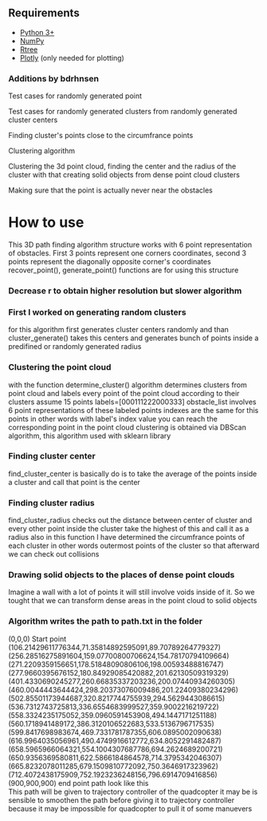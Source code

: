 ## Requirements
- [Python 3+](https://www.python.org/downloads/)
- [NumPy](http://www.numpy.org/)
- [Rtree](https://pypi.python.org/pypi/Rtree/)
- [Plotly](https://plot.ly/python/getting-started/) (only needed for plotting)

### Additions by bdrhnsen

Test cases for randomly generated point

Test cases for randomly generated clusters from randomly generated cluster centers

Finding cluster's points close to the circumfrance points

Clustering algorithm

Clustering the 3d point cloud, finding the center and the radius of the cluster with that creating solid objects from dense point cloud clusters

Making sure that the point is actually never near the obstacles


# How to use
This 3D path finding algorithm structure works with 6 point representation of obstacles. First 3 points represent one corners coordinates, second 3 points represent the diagonally opposite corner's coordinates
recover_point(), generate_point() functions are for using this structure

### Decrease r to obtain higher resolution but slower algorithm



###
### First I worked on generating random clusters
for this algorithm first generates cluster centers randomly and than cluster_generate() takes this centers and generates bunch of points inside a predifined or randomly generated radius

 ### Clustering the point cloud
 with the function determine_cluster() algorithm determines clusters from point cloud and labels every point of the point cloud according to their clusters assume 15 points labels=[000111222000333] obstacle_list involves 6 point representations of these labeled points indexes are the same for this points in other words with label's index value you can reach the corresponding point in the point cloud
 clustering is obtained via DBScan algorithm, this algorithm used with sklearn library


### Finding cluster center
  find_cluster_center is basically do is to take the average of the points inside a cluster and call that point is the center
### Finding cluster radius
  find_cluster_radius checks out the distance between center of cluster and every other point inside the cluster take the highest of this and call it as a radius
  also in this function I have determined the circumfrance points of each cluster in other words outermost points of the cluster so that afterward we can check out collisions
### Drawing solid objects to the places of dense point clouds
  Imagine a wall with a lot of points it will still involve voids inside of it. So we tought that we can transform dense areas in the point cloud to solid objects
### Algorithm writes the path to path.txt in the folder
 (0,0,0) Start point
 (106.21429611776344,71.35814892595091,89.70789264779327) 
 (256.28516275891604,159.07700800706624,154.78170794109664) 
 (271.2209359156651,178.51848090806106,198.00593488816747) 
 (277.9660395676152,180.84929085420882,201.62130509319329) 
 (401.4330690245277,260.66835337203236,200.07440934260305) 
 (460.0044443644424,298.20373076009486,201.22409380234296) 
 (502.85501173944687,320.8217744755939,294.5629443086615) 
 (536.7312743725813,336.6554683999527,359.9002216219722) 
 (558.3324235175052,359.0960591453908,494.1447171251188) 
 (560.1718941489172,386.3120106522683,533.5136796717535) 
 (599.8417698983674,469.7331781787355,606.0895002090638) 
 (616.9964035056961,490.4749916612772,634.8052291482487) 
 (658.5965966064321,554.1004307687786,694.2624689200721) 
 (650.9356369580811,622.5866184864578,714.3795342046307) 
 (665.8232078011285,679.1509810772092,750.3646917323962) 
 (712.4072438175909,752.1923236248156,796.6914709416856) 
 (900,900,900) end point
path look like this  
This path will be given to trajectory controller of the quadcopter it may be is sensible to smoothen the path before giving it to trajectory controller because it may be impossible for quadcopter to pull it of some manuevers 




